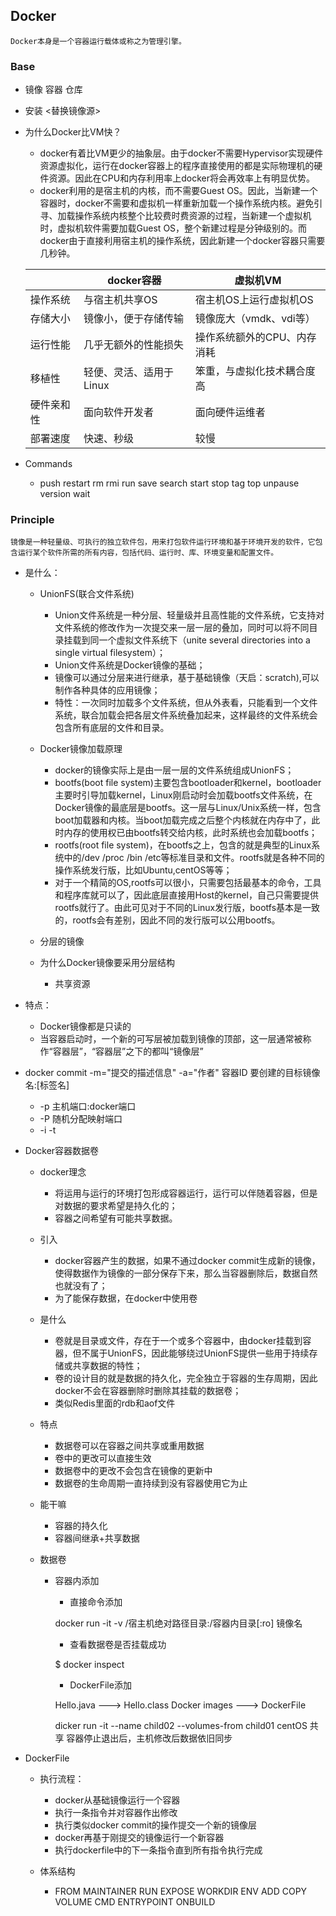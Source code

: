 ## Docker

    Docker本身是一个容器运行载体或称之为管理引擎。

### Base
  - 镜像 容器 仓库
  - 安装 <替换镜像源>
  - 为什么Docker比VM快？
    
    - docker有着比VM更少的抽象层。由于docker不需要Hypervisor实现硬件资源虚拟化，运行在docker容器上的程序直接使用的都是实际物理机的硬件资源。因此在CPU和内存利用率上docker将会再效率上有明显优势。
    - docker利用的是宿主机的内核，而不需要Guest OS。因此，当新建一个容器时，docker不需要和虚拟机一样重新加载一个操作系统内核。避免引寻、加载操作系统内核整个比较费时费资源的过程，当新建一个虚拟机时，虚拟机软件需要加载Guest OS，整个新建过程是分钟级别的。而docker由于直接利用宿主机的操作系统，因此新建一个docker容器只需要几秒钟。
   
    |   | docker容器|虚拟机VM|
    |---| ------|-------| 
    |操作系统|与宿主机共享OS|宿主机OS上运行虚拟机OS|
    |存储大小|镜像小，便于存储传输|镜像庞大（vmdk、vdi等）|
    |运行性能|几乎无额外的性能损失|操作系统额外的CPU、内存消耗|
    |移植性|轻便、灵活、适用于Linux|笨重，与虚拟化技术耦合度高|
    |硬件亲和性|面向软件开发者|面向硬件运维者|
    |部署速度|快速、秒级|较慢|
  - Commands
    
    - push restart rm rmi run save search start stop tag top unpause version wait 

### Principle
 
    镜像是一种轻量级、可执行的独立软件包，用来打包软件运行环境和基于环境开发的软件，它包含运行某个软件所需的所有内容，包括代码、运行时、库、环境变量和配置文件。
 
 - 是什么：
 
    - UnionFS(联合文件系统)
    
        - Union文件系统是一种分层、轻量级并且高性能的文件系统，它支持对文件系统的修改作为一次提交来一层一层的叠加，同时可以将不同目录挂载到同一个虚拟文件系统下（unite several directories into a single virtual filesystem）；
        - Union文件系统是Docker镜像的基础；
        - 镜像可以通过分层来进行继承，基于基础镜像（天启：scratch),可以制作各种具体的应用镜像；
        - 特性：一次同时加载多个文件系统，但从外表看，只能看到一个文件系统，联合加载会把各层文件系统叠加起来，这样最终的文件系统会包含所有底层的文件和目录。
    
    - Docker镜像加载原理
     
      - docker的镜像实际上是由一层一层的文件系统组成UnionFS；
      - bootfs(boot file system)主要包含bootloader和kernel，bootloader主要时引导加载kernel，Linux刚启动时会加载bootfs文件系统，在Docker镜像的最底层是bootfs。这一层与Linux/Unix系统一样，包含boot加载器和内核。当boot加载完成之后整个内核就在内存中了，此时内存的使用权已由bootfs转交给内核，此时系统也会加载bootfs；
      - rootfs(root file system)，在bootfs之上，包含的就是典型的Linux系统中的/dev /proc /bin /etc等标准目录和文件。rootfs就是各种不同的操作系统发行版，比如Ubuntu,centOS等等；
      - 对于一个精简的OS,rootfs可以很小，只需要包括最基本的命令，工具和程序库就可以了，因此底层直接用Host的kernel，自己只需要提供rootfs就行了。由此可见对于不同的Linux发行版，bootfs基本是一致的，rootfs会有差别，因此不同的发行版可以公用bootfs。  
    
    - 分层的镜像
    
    - 为什么Docker镜像要采用分层结构
        
        - 共享资源
 - 特点：
 
    - Docker镜像都是只读的
    - 当容器启动时，一个新的可写层被加载到镜像的顶部，这一层通常被称作“容器层”，“容器层”之下的都叫“镜像层” 
 
 - docker commit -m="提交的描述信息" -a="作者" 容器ID 要创建的目标镜像名:[标签名]

    - -p 主机端口:docker端口
    - -P 随机分配映射端口
    - -i  -t
 
 - Docker容器数据卷
    
    - docker理念
    
        - 将运用与运行的环境打包形成容器运行，运行可以伴随着容器，但是对数据的要求希望是持久化的；
        - 容器之间希望有可能共享数据。
    
    - 引入
    
        - docker容器产生的数据，如果不通过docker commit生成新的镜像，使得数据作为镜像的一部分保存下来，那么当容器删除后，数据自然也就没有了；
        - 为了能保存数据，在docker中使用卷
     
    - 是什么
        
        - 卷就是目录或文件，存在于一个或多个容器中，由docker挂载到容器，但不属于UnionFS，因此能够绕过UnionFS提供一些用于持续存储或共享数据的特性；
        - 卷的设计目的就是数据的持久化，完全独立于容器的生存周期，因此docker不会在容器删除时删除其挂载的数据卷；
        - 类似Redis里面的rdb和aof文件
        
    - 特点
    
        - 数据卷可以在容器之间共享或重用数据
        - 卷中的更改可以直接生效
        - 数据卷中的更改不会包含在镜像的更新中
        - 数据卷的生命周期一直持续到没有容器使用它为止
        
    - 能干嘛
    
        - 容器的持久化
        - 容器间继承+共享数据
     
    - 数据卷
    
        - 容器内添加
            
            - 直接命令添加
            
            docker run -it -v /宿主机绝对路径目录:/容器内目录[:ro] 镜像名
            
            - 查看数据卷是否挂载成功
            
            $ docker inspect
            
            - DockerFile添加
            
            Hello.java   ---> Hello.class
            Docker images ---> DockerFile
            
            dicker run -it --name child02 --volumes-from child01 centOS 
            共享  容器停止退出后，主机修改后数据依旧同步
       
 - DockerFile
    
    - 执行流程：
    
        - docker从基础镜像运行一个容器
        - 执行一条指令并对容器作出修改
        - 执行类似docker commit的操作提交一个新的镜像层
        - docker再基于刚提交的镜像运行一个新容器
        - 执行dockerfile中的下一条指令直到所有指令执行完成
        
    - 体系结构
    
        - FROM MAINTAINER RUN EXPOSE WORKDIR ENV ADD COPY VOLUME CMD ENTRYPOINT ONBUILD